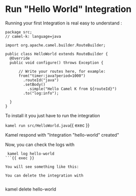 # Run "Hello World" Integration
Running your first Integration is real easy to understand :

``` 
package src;
// camel-k: language=java

import org.apache.camel.builder.RouteBuilder;

public class HelloWorld extends RouteBuilder {
  @Override
  public void configure() throws Exception {

      // Write your routes here, for example:
      from("timer:java?period=1000")
        .routeId("java")
        .setBody()
          .simple("Hello Camel K from ${routeId}")
        .to("log:info");

  }
}
```


To install it you just have to run the integration


`kamel run src/HelloWorld.java`{{ exec }}

Kamel respond with "Integration "hello-world" created"





Now, you can check the logs with

```
 kamel log hello-world
```{{ exec }}

You will see something like this:

You can delete the integration with


```
kamel delete hello-world
```{{ exec }}

